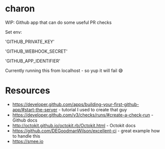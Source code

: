 # charon
WIP: Github app that can do some useful PR checks

Set env:

'GITHUB_PRIVATE_KEY'

'GITHUB_WEBHOOK_SECRET'

'GITHUB_APP_IDENTIFIER'

Currently running this from localhost - so yup it will fail 😅

# Resources
- https://developer.github.com/apps/building-your-first-github-app/#start-the-server - tutorial I used to create that guy
- https://developer.github.com/v3/checks/runs/#create-a-check-run - Github docs
- http://octokit.github.io/octokit.rb/Octokit.html - Octokit docs
- https://github.com/DEGoodmanWilson/excellent-ci - great example how to handle this
- https://smee.io 
